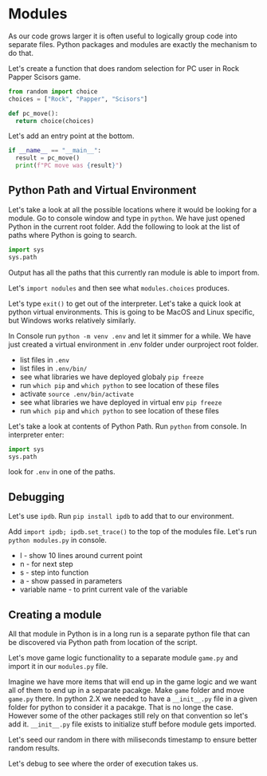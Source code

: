# Modules
As our code grows larger it is often useful to logically group code into separate files. Python packages and modules are exactly the mechanism to do that.

Let's create a function that does random selection for PC user in Rock Papper Scisors game.
```python
from random import choice
choices = ["Rock", "Papper", "Scisors"]

def pc_move():
  return choice(choices)
```

Let's add an entry point at the bottom.
```python
if __name__ == "__main__":
  result = pc_move()
  print(f"PC move was {result}")
```

## Python Path and Virtual Environment

Let's take a look at all the possible locations where it would be looking for a module. Go to console window and type in `python`. We have just opened Python in the current root folder. Add the following to look at the list of paths where Python is going to search.
```python
import sys
sys.path
```
Output has all the paths that this currently ran module is able to import from.

Let's `import nodules` and then see what `modules.choices` produces. 

Let's type `exit()` to get out of the interpreter. Let's take a quick look at python virtual environments. This is going to be MacOS and Linux specific, but Windows works relatively similarly.

In Console run `python -m venv .env` and let it simmer for a while. We have just created a virtual environment in .env folder under ourproject root folder. 
* list files in `.env`
* list files in `.env/bin/`
* see what libraries we have deployed globaly `pip freeze`
* run `which pip` and `which python` to see location of these files
* activate `source .env/bin/activate`
* see what libraries we have deployed in virtual env `pip freeze`
* run `which pip` and `which python` to see location of these files

Let's take a look at contents of Python Path. Run `python` from console. In interpreter enter:
```python
import sys
sys.path
```
look for `.env` in one of the paths.

## Debugging
Let's use `ipdb`. Run `pip install ipdb` to add that to our environment.

Add `import ipdb; ipdb.set_trace()` to the top of the modules file. Let's run `python modules.py` in console.

* l - show 10 lines around current point
* n - for next step
* s - step into function
* a - show passed in parameters
* variable name - to print current vale of the variable

## Creating a module
All that module in Python is in a long run is a separate python file that can be discovered via Python path from location of the script.

Let's move game logic functionality to a separate module `game.py` and import it in our `modules.py` file.

Imagine we have more items that will end up in the game logic and we want all of them to end up in a separate pacakge. Make `game` folder and move `game.py` there. In python 2.X we needed to have a `__init__.py` file in a given folder for python to consider it a pacakge. That is no longe the case. However some of the other packages still rely on that convention so let's add it. `__init__.py` file exists to initialize stuff before module gets imported.

Let's seed our random in there with miliseconds timestamp to ensure better random results.

Let's debug to see where the order of execution takes us.